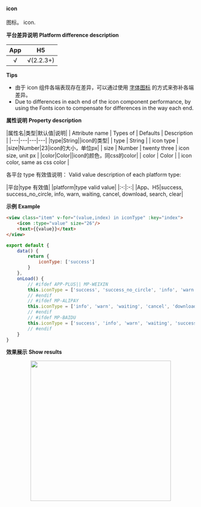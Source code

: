 #### icon

图标。
icon.

**平台差异说明**
**Platform difference description**

|App|H5|
|:-:|:-:|
|√|√(2.2.3+)|

**Tips**

* 由于 icon 组件各端表现存在差异，可以通过使用 [字体图标](/frame?id=字体图标) 的方式来弥补各端差异。
* Due to differences in each end of the icon component performance, by using the Fonts icon to compensate for differences in the way each end.

**属性说明**
**Property description**

|属性名|类型|默认值|说明|
| Attribute name | Types of | Defaults     | Description                   |
|---|---|---|---|
|type|String||icon的类型|
| type           | String   |              | icon type                     |
|size|Number|23|icon的大小，单位px|
| size           | Number   | twenty three | icon size, unit px            |
|color|Color||icon的颜色，同css的color|
| color          | Color    |              | icon color, same as css color |

各平台 type 有效值说明：
Valid value description of each platform type:

|平台|type 有效值|
|platform|type valid value|
|:-:|:-:|
|App、H5|success, success_no_circle, info, warn, waiting, cancel, download, search, clear|


**示例**
**Example**
```html
<view class="item" v-for="(value,index) in iconType" :key="index">
    <icon :type="value" size="26"/>
    <text>{{value}}</text>
</view>
```
```javascript
export default {
    data() {
        return {
            iconType: ['success']
        }
    },
    onLoad() {
        // #ifdef APP-PLUS|| MP-WEIXIN
        this.iconType = ['success', 'success_no_circle', 'info', 'warn', 'waiting', 'cancel', 'download', 'search','clear']
        // #endif
        // #ifdef MP-ALIPAY
        this.iconType = ['info', 'warn', 'waiting', 'cancel', 'download', 'search', 'clear', 'success', 'success_no_circle', 'loading']
        // #endif
        // #ifdef MP-BAIDU
        this.iconType = ['success', 'info', 'warn', 'waiting', 'success_no_circle', 'clear', 'search', 'personal', 'setting', 'top', 'close', 'cancel', 'download', 'checkboxSelected', 'radioSelected', 'radioUnselect']
        // #endif
    }
}

```

**效果展示**
**Show results**

<div style="display:flex;align-items: flex-start;justify-content: center;flex-wrap: wrap;">
		<img src="https://bjetxgzv.cdn.bspapp.com/VKCEYUGU-uni-app-doc/d2562ea0-4f30-11eb-97b7-0dc4655d6e68.png" width="375"/>
</div>
